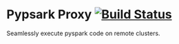 # Pypsark Proxy [![Build Status](https://travis-ci.org/abronte/PysparkProxy.svg?branch=master)](https://travis-ci.org/abronte/PysparkProxy)

Seamlessly execute pyspark code on remote clusters.

